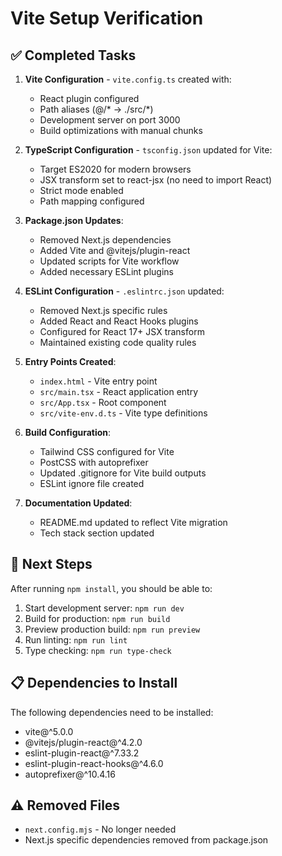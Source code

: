 # Vite Setup Verification

## ✅ Completed Tasks

1. **Vite Configuration** - `vite.config.ts` created with:
   - React plugin configured
   - Path aliases (@/* -> ./src/*)
   - Development server on port 3000
   - Build optimizations with manual chunks

2. **TypeScript Configuration** - `tsconfig.json` updated for Vite:
   - Target ES2020 for modern browsers
   - JSX transform set to react-jsx (no need to import React)
   - Strict mode enabled
   - Path mapping configured

3. **Package.json Updates**:
   - Removed Next.js dependencies
   - Added Vite and @vitejs/plugin-react
   - Updated scripts for Vite workflow
   - Added necessary ESLint plugins

4. **ESLint Configuration** - `.eslintrc.json` updated:
   - Removed Next.js specific rules
   - Added React and React Hooks plugins
   - Configured for React 17+ JSX transform
   - Maintained existing code quality rules

5. **Entry Points Created**:
   - `index.html` - Vite entry point
   - `src/main.tsx` - React application entry
   - `src/App.tsx` - Root component
   - `src/vite-env.d.ts` - Vite type definitions

6. **Build Configuration**:
   - Tailwind CSS configured for Vite
   - PostCSS with autoprefixer
   - Updated .gitignore for Vite build outputs
   - ESLint ignore file created

7. **Documentation Updated**:
   - README.md updated to reflect Vite migration
   - Tech stack section updated

## 🔄 Next Steps

After running `npm install`, you should be able to:

1. Start development server: `npm run dev`
2. Build for production: `npm run build`
3. Preview production build: `npm run preview`
4. Run linting: `npm run lint`
5. Type checking: `npm run type-check`

## 📋 Dependencies to Install

The following dependencies need to be installed:
- vite@^5.0.0
- @vitejs/plugin-react@^4.2.0
- eslint-plugin-react@^7.33.2
- eslint-plugin-react-hooks@^4.6.0
- autoprefixer@^10.4.16

## ⚠️ Removed Files

- `next.config.mjs` - No longer needed
- Next.js specific dependencies removed from package.json